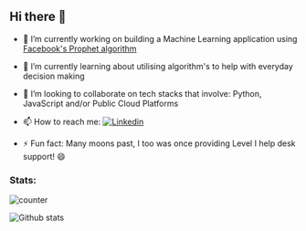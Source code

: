 ## Hi there 👋

- 🔭 I’m currently working on building a Machine Learning application using [Facebook's Prophet algorithm](https://github.com/CloudNua/ml-forecast-app)

- 🌱 I’m currently learning about utilising algorithm's to help with everyday decision making

- 👯 I’m looking to collaborate on tech stacks that involve: Python, JavaScript and/or Public Cloud Platforms

- 📫 How to reach me: [![Linkedin](https://img.shields.io/badge/-LinkedIn-blue?style=flat&logo=Linkedin&logoColor=white)](https://www.linkedin.com/in/enda-kelly-05786b31/)

- ⚡ Fun fact: Many moons past, I too was once providing Level I help desk support! 😄

### Stats:

![counter](https://ennr0orc4sd53jn.m.pipedream.net)

![Github stats](https://github-readme-stats.vercel.app/api?username=irinamaria)



<!--
**endk17/endk17** is a ✨ _special_ ✨ repository because its `README.md` (this file) appears on your GitHub profile.

Here are some ideas to get you started:

- 🔭 I’m currently working on ...
- 🌱 I’m currently learning ...
- 👯 I’m looking to collaborate on ...
- 🤔 I’m looking for help with ...
- 💬 Ask me about ...
- 📫 How to reach me: ...
- 😄 Pronouns: ...
- ⚡ Fun fact: ...
-->
